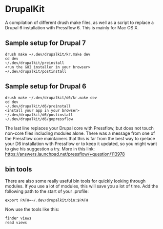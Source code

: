 # DrupalKit

A compilation of different drush make files, as well as a script to replace a Drupal 6 installation with Pressflow 6. This is mainly for Mac OS X.

## Sample setup for Drupal 7

    drush make ~/.dev/drupalkit/kr.make dev
    cd dev
    ~/.dev/drupalkit/preinstall
    <run the GUI installer in your browser>
    ~/.dev/drupalkit/postinstall

## Sample setup for Drupal 6

    drush make ~/.dev/drupalkit/d6/kr.make dev
    cd dev
    ~/.dev/drupalkit/d6/preinstall
    <install your app in your browser>
    ~/.dev/drupalkit/d6/postinstall
    ~/.dev/drupalkit/d6/gopressflow

The last line replaces your Drupal core with Pressflow, but does not touch non-core files including modules alone. There was a message from one of the Pressflow core maintainers that this is far from the best way to rpelace your D6 installation with Pressflow or to keep it updated, so you might want to give his suggestion a try. More in this link:
https://answers.launchpad.net/pressflow/+question/113978

## bin tools

There are also some really useful bin tools for quickly looking through modules. If you use a lot of modules, this will save you a lot of time. Add the following path to the start of your .profile:

    export PATH=~/.dev/drupalkit/bin:$PATH

Now use the tools like this:

    finder views
    read views